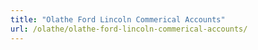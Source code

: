 ```yaml
---
title: "Olathe Ford Lincoln Commerical Accounts"
url: /olathe/olathe-ford-lincoln-commerical-accounts/
---
```

